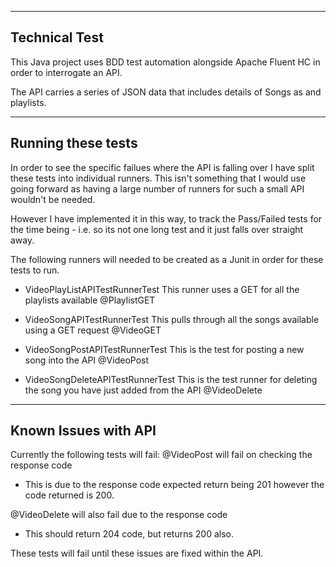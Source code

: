 -------------------------------------
Technical Test
-------------------------------------

This Java project uses BDD test automation alongside Apache Fluent HC in order to interrogate an API. 

The API carries a series of JSON data that includes details of Songs as and playlists. 


-------------------------------------
Running these tests 
-------------------------------------

In order to see the specific failues where the API is falling over I have split these tests into individual runners.
This isn't something that I would use going forward as having a large number of runners for such a small API wouldn't be needed.

However I have implemented it in this way, to track the Pass/Failed tests for the time being - i.e. so its not one long test and it just falls over straight away.


The following runners will needed to be created as a Junit in order for these tests to run.

 - VideoPlayListAPITestRunnerTest
 This runner uses a GET for all the playlists available
 @PlaylistGET

 - VideoSongAPITestRunnerTest
 This pulls through all the songs available using a GET request
 @VideoGET

 - VideoSongPostAPITestRunnerTest
 This is the test for posting a new song into the API
 @VideoPost

 - VideoSongDeleteAPITestRunnerTest
 This is the test runner for deleting the song you have just added from the API
 @VideoDelete


------------------------------------
Known Issues with API
------------------------------------

Currently the following tests will fail:
@VideoPost will fail on checking the response code
 - This is due to the response code expected return being 201 however the code returned is 200.

@VideoDelete will also fail due to the response code
 - This should return 204 code, but returns 200 also.

These tests will fail until these issues are fixed within the API.
